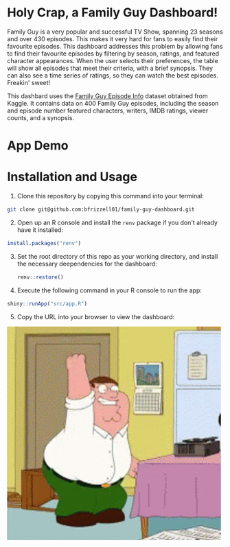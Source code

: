 # Holy Crap, a Family Guy Dashboard!

Family Guy is a very popular and successful TV Show, spanning 23 seasons and
over 430 episodes. This makes it very hard for fans to easily find their favourite 
episodes. This dashboard addresses this problem by allowing fans to find their
favourite episodes by filtering by season, ratings, and featured character
appearances. When the user selects their preferences, the table will show all
episodes that meet their criteria, with a brief synopsis. They can also see a time series of
ratings, so they can watch the best episodes. Freakin' sweet!

This dashbard uses the [Family Guy Episode Info](https://www.kaggle.com/datasets/zeesolver/family) 
dataset obtained from Kaggle. It contains data on 400 Family Guy episodes,
including the season and episode number featured characters, writers, IMDB ratings,
viewer counts, and a synopsis.

# App Demo

# Installation and Usage

1. Clone this repository by copying this command into your terminal:
```bash
git clone git@github.com:bfrizzell01/family-guy-dashboard.git
```
2. Open up an R console and install the `renv` package if you don't already have it installed:
```r
install.packages("renv")
```
3. Set the root directory of this repo as your working directory, and install the necessary deependencies for the dashboard:
   ```r
   renv::restore()
   ```
4. Execute the following command in your R console to run the app:
```r
shiny::runApp("src/app.R")
```
5. Copy the URL into your browser to view the dashboard:

![](img/family-guy-happy-dance.gif)

